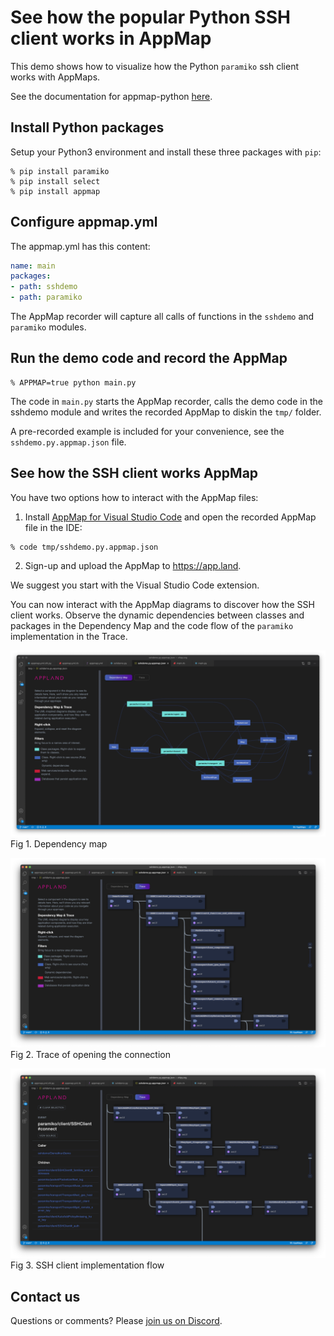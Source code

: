# See how the popular Python SSH client works in AppMap

This demo shows how to visualize how the Python `paramiko` ssh client works with AppMaps.

See the documentation for appmap-python [here](https://github.com/applandinc/appmap-python).

## Install Python packages

Setup your Python3 environment and install these three packages with `pip`:

```shell
% pip install paramiko
% pip install select
% pip install appmap
```

## Configure appmap.yml

The appmap.yml has this content:
```yml
name: main
packages:
- path: sshdemo
- path: paramiko
```

The AppMap recorder will capture all calls of functions in the `sshdemo` and `paramiko` modules.

## Run the demo code and record the AppMap

```shell
% APPMAP=true python main.py
```

The code in `main.py` starts the AppMap recorder, calls the demo code in the sshdemo module and writes the recorded AppMap to diskin the `tmp/` folder.

A pre-recorded example is included for your convenience, see the `sshdemo.py.appmap.json` file.

## See how the SSH client works AppMap

You have two options how to interact with the AppMap files:
1. Install [AppMap for Visual Studio Code](https://marketplace.visualstudio.com/items?itemName=appland.appmap) and open the recorded AppMap file in the IDE:

```shell
% code tmp/sshdemo.py.appmap.json
```

2. Sign-up and upload the AppMap to https://app.land. 

We suggest you start with the Visual Studio Code extension. 

You can now interact with the AppMap diagrams to discover how the SSH client works. Observe the dynamic dependencies between classes and packages in the Dependency Map and the code flow of the `paramiko` implementation in the Trace.

![Dependency map](ssh-demo-dependency-map.png)
Fig 1. Dependency map


![Open ssh connection](open-ssh-connection-trace.png)
Fig 2. Trace of opening the connection


![Dependency map](ssh-connection-details-trace.png)
Fig 3. SSH client implementation flow

## Contact us
Questions or comments? Please [join us on Discord](https://discord.com/invite/N9VUap6).
